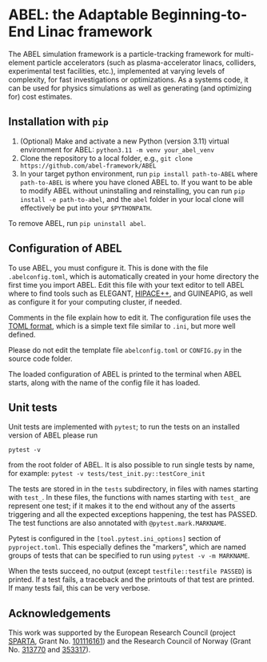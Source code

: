 # ABEL: the Adaptable Beginning-to-End Linac framework

The ABEL simulation framework is a particle-tracking framework for multi-element particle accelerators (such as plasma-accelerator linacs, colliders, experimental test facilities, etc.), implemented at varying levels of complexity, for fast investigations or optimizations. As a systems code, it can be used for physics simulations as well as generating (and optimizing for) cost estimates.

## Installation with `pip`
1. (Optional) Make and activate a new Python (version 3.11) virtual environment for ABEL: `python3.11 -m venv your_abel_venv`
2. Clone the repository to a local folder, e.g., `git clone https://github.com/abel-framework/ABEL`
3. In your target python environment, run `pip install path-to-ABEL` where `path-to-ABEL` is where you have cloned ABEL to.
   If you want to be able to modify ABEL without uninstalling and reinstalling, you can run `pip install -e path-to-abel`, and the `abel`
   folder in your local clone will effectively be put into your `$PYTHONPATH`.

To remove ABEL, run `pip uninstall abel`.

## Configuration of ABEL
To use ABEL, you must configure it. This is done with the file `.abelconfig.toml`, which is automatically created in your home directory the first time you import ABEL.
Edit this file with your text editor to tell ABEL where to find tools such as ELEGANT, [HIPACE++](https://github.com/Hi-PACE/hipace/), and GUINEAPIG, as well as configure it for your computing cluster, if needed.

Comments in the file explain how to edit it. The configuration file uses the [TOML format](https://en.wikipedia.org/wiki/TOML), which is a simple text file similar to `.ini`, but more well defined.

Please do not edit the template file `abelconfig.toml` or `CONFIG.py` in the source code folder.

The loaded configuration of ABEL is printed to the terminal when ABEL starts, along with the name of the config file it has loaded.

## Unit tests
Unit tests are implemented with `pytest`; to run the tests on an installed version of ABEL please run
```
pytest -v
```
from the root folder of ABEL.
It is also possible to run single tests by name, for example: `pytest -v tests/test_init.py::testCore_init`

The tests are stored in in the `tests` subdirectory, in files with names starting with `test_`.
In these files, the functions with names starting with `test_` are represent one test; if it makes it to the end without any of the asserts triggering and all the expected exceptions happening, the test has PASSED.
The test functions are also annotated with `@pytest.mark.MARKNAME`.

Pytest is configured in the `[tool.pytest.ini_options]` section of `pyproject.toml`. This especially defines the "markers", which are named groups of tests that can be specified to run using `pytest -v -m MARKNAME`.

When the tests succeed, no output (except `testfile::testfile PASSED`) is printed. If a test fails, a traceback and the printouts of that test are printed. If many tests fail, this can be very verbose.

## Acknowledgements
This work was supported by the European Research Council (project [SPARTA](https://www.mn.uio.no/fysikk/english/research/projects/staging-of-plasma-accelerators-for-timely-applications/), Grant No. [101116161](https://doi.org/10.3030/101116161)) and the Research Council of Norway (Grant No. [313770](https://prosjektbanken.forskningsradet.no/project/FORISS/313770) and [353317](https://prosjektbanken.forskningsradet.no/project/FORISS/353317)).
